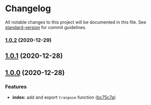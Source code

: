 # Changelog

All notable changes to this project will be documented in this file. See [standard-version](https://github.com/conventional-changelog/standard-version) for commit guidelines.

### [1.0.2](https://github.com/remarkablemark/matrix-transpose/compare/v1.0.1...v1.0.2) (2020-12-29)

## [1.0.1](https://github.com/remarkablemark/matrix-transpose/compare/v1.0.0...v1.0.1) (2020-12-28)

## [1.0.0](https://github.com/remarkablemark/matrix-transpose/tree/v1.0.0) (2020-12-28)

### Features

- **index:** add and export `tranpose` function ([bc75c7a](https://github.com/remarkablemark/matrix-transpose/commit/bc75c7aa505a87d104437c6e8175615c1518fae3))
